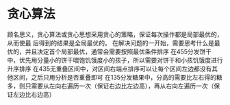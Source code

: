 # 贪心算法
顾名思义，贪心算法或贪心思想采用贪心的策略，保证每次操作都是局部最优的，从而使最
后得到的结果是全局最优的。
在解决问题的一开始，需要思考什么是最优的，并且决定首个局部最优，通常会需要按照最优条件排序
在455分发饼干中，优先用分量小的饼干喂饱饥饿度小的孩子，所以需要对饼干和小孩饥饿度进行升序排序
在435无重叠区间中，对区间右端点排序可以让每个区间左边都没有其他区间，之后只用分析是否重叠即可
在135分发糖果中，分高的需要比左右得的糖多，则只需要从左向右遍历一次（保证右边比左边高），再从右向左遍历一次（保证左边比右边高）
